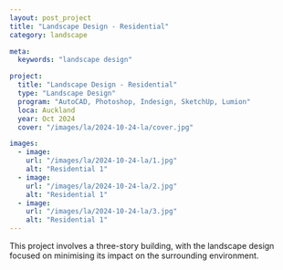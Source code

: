 ```yaml
---
layout: post_project
title: "Landscape Design - Residential"
category: landscape

meta:
  keywords: "landscape design"

project:
  title: "Landscape Design - Residential"
  type: "Landscape Design"
  program: "AutoCAD, Photoshop, Indesign, SketchUp, Lumion"
  loca: Auckland
  year: Oct 2024
  cover: "/images/la/2024-10-24-la/cover.jpg"

images:
  - image:
    url: "/images/la/2024-10-24-la/1.jpg"
    alt: "Residential 1"
  - image:
    url: "/images/la/2024-10-24-la/2.jpg"
    alt: "Residential 1"
  - image:
    url: "/images/la/2024-10-24-la/3.jpg"
    alt: "Residential 1"
---
```

<div class="cust-p">
  This project involves a three-story building, with the landscape design focused on minimising its impact on the surrounding environment.
</div>